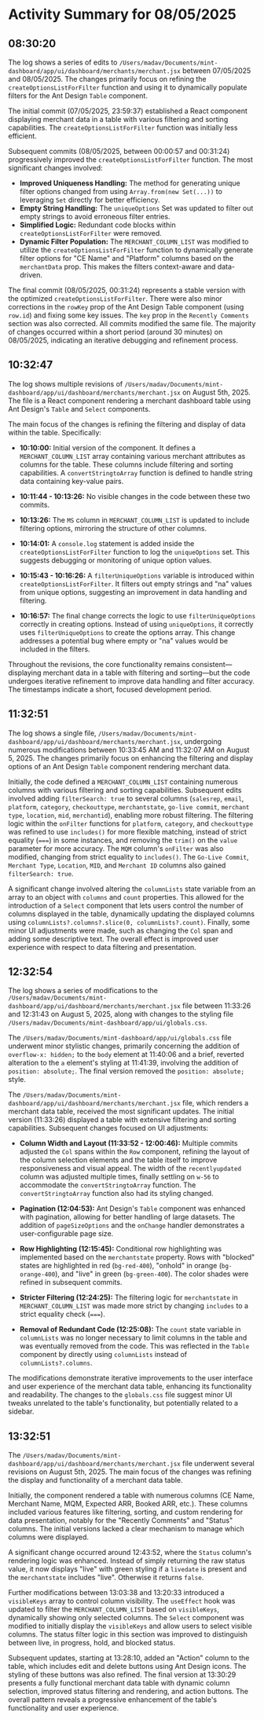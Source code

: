 # Activity Summary for 08/05/2025

## 08:30:20
The log shows a series of edits to `/Users/madav/Documents/mint-dashboard/app/ui/dashboard/merchants/merchant.jsx` between 07/05/2025 and 08/05/2025.  The changes primarily focus on refining the `createOptionsListForFilter` function and using it to dynamically populate filters for the Ant Design `Table` component.

The initial commit (07/05/2025, 23:59:37)  established a React component displaying merchant data in a table with various filtering and sorting capabilities.  The `createOptionsListForFilter` function was initially less efficient.

Subsequent commits (08/05/2025, between 00:00:57 and 00:31:24) progressively improved the `createOptionsListForFilter` function.  The most significant changes involved:

* **Improved Uniqueness Handling:** The method for generating unique filter options changed from using `Array.from(new Set(...))` to leveraging `Set` directly for better efficiency.
* **Empty String Handling:** The `uniqueOptions` Set was updated to filter out empty strings to avoid erroneous filter entries.
* **Simplified Logic:**  Redundant code blocks within `createOptionsListForFilter` were removed.
* **Dynamic Filter Population:** The `MERCHANT_COLUMN_LIST` was modified to utilize the `createOptionsListForFilter` function to dynamically generate filter options for "CE Name" and "Platform" columns based on the `merchantData` prop.  This makes the filters context-aware and data-driven.

The final commit (08/05/2025, 00:31:24) represents a stable version with the optimized `createOptionsListForFilter`.  There were also minor corrections in the `rowKey` prop of the Ant Design Table component (using `row.id`) and fixing some key issues. The `key` prop in the `Recently Comments` section was also corrected.  All commits modified the same file.  The majority of changes occurred within a short period (around 30 minutes) on 08/05/2025, indicating an iterative debugging and refinement process.


## 10:32:47
The log shows multiple revisions of `/Users/madav/Documents/mint-dashboard/app/ui/dashboard/merchants/merchant.jsx` on August 5th, 2025.  The file is a React component rendering a merchant dashboard table using Ant Design's `Table` and `Select` components.

The main focus of the changes is refining the filtering and display of data within the table.  Specifically:

* **10:10:00:** Initial version of the component.  It defines a `MERCHANT_COLUMN_LIST` array containing various merchant attributes as columns for the table.  These columns include filtering and sorting capabilities. A `convertStringtoArray` function is defined to handle string data containing key-value pairs.

* **10:11:44 - 10:13:26:**  No visible changes in the code between these two commits.

* **10:13:26:** The `MS` column in `MERCHANT_COLUMN_LIST` is updated to include filtering options, mirroring the structure of other columns.

* **10:14:01:** A `console.log` statement is added inside the `createOptionsListForFilter` function to log the `uniqueOptions` set. This suggests debugging or monitoring of unique option values.

* **10:15:43 - 10:16:26:** A `filterUniqueOptions` variable is introduced within `createOptionsListForFilter`. It filters out empty strings and "na" values from unique options, suggesting an improvement in data handling and filtering.

* **10:16:57:** The final change corrects the logic to use `filterUniqueOptions` correctly in creating options.  Instead of using `uniqueOptions`, it correctly uses `filterUniqueOptions` to create the options array. This change addresses a potential bug where empty or "na" values would be included in the filters.


Throughout the revisions, the core functionality remains consistent—displaying merchant data in a table with filtering and sorting—but the code undergoes iterative refinement to improve data handling and filter accuracy. The timestamps indicate a short, focused development period.


## 11:32:51
The log shows a single file, `/Users/madav/Documents/mint-dashboard/app/ui/dashboard/merchants/merchant.jsx`, undergoing numerous modifications between 10:33:45 AM and 11:32:07 AM on August 5, 2025.  The changes primarily focus on enhancing the filtering and display options of an Ant Design `Table` component rendering merchant data.

Initially, the code defined a `MERCHANT_COLUMN_LIST` containing numerous columns with various filtering and sorting capabilities.  Subsequent edits involved adding `filterSearch: true` to several columns (`salesrep`, `email`, `platform`, `category`, `checkouttype`, `merchantstate`, `go-live commit`, `merchant type`, `location`, `mid`, `merchantid`), enabling more robust filtering.  The filtering logic within the `onFilter` functions for `platform`, `category`, and `checkouttype` was refined to use `includes()` for more flexible matching, instead of strict equality (`===`) in some instances, and removing the `trim()` on the `value` parameter for more accuracy. The `MQM` column's `onFilter` was also modified, changing from strict equality to `includes()`. The `Go-Live Commit`, `Merchant Type`, `Location`, `MID`, and `Merchant ID` columns also gained  `filterSearch: true`.

A significant change involved altering the `columnLists` state variable from an array to an object with `columns` and `count` properties. This allowed for the introduction of a `Select` component that lets users control the number of columns displayed in the table, dynamically updating the displayed columns using `columnLists?.columns?.slice(0, columnLists?.count)`.  Finally, some minor UI adjustments were made, such as changing the `Col` span and adding some descriptive text.  The overall effect is improved user experience with respect to data filtering and presentation.


## 12:32:54
The log shows a series of modifications to the `/Users/madav/Documents/mint-dashboard/app/ui/dashboard/merchants/merchant.jsx` file between 11:33:26 and 12:31:43 on August 5, 2025, along with changes to the styling file `/Users/madav/Documents/mint-dashboard/app/ui/globals.css`.

The `/Users/madav/Documents/mint-dashboard/app/ui/globals.css` file underwent minor stylistic changes, primarily concerning the addition of `overflow-x: hidden;` to the `body` element at 11:40:06 and a brief, reverted alteration to the `a` element's styling at 11:41:39, involving the addition of `position: absolute;`.  The final version removed the `position: absolute;` style.


The `/Users/madav/Documents/mint-dashboard/app/ui/dashboard/merchants/merchant.jsx` file, which renders a merchant data table, received the most significant updates.  The initial version (11:33:26) displayed a table with extensive filtering and sorting capabilities.  Subsequent changes focused on UI adjustments:

* **Column Width and Layout (11:33:52 - 12:00:46):**  Multiple commits adjusted the `Col` spans within the `Row` component, refining the layout of the column selection elements and the table itself to improve responsiveness and visual appeal.  The width of the `recentlyupdated` column was adjusted multiple times, finally settling on `w-56` to accommodate the `convertStringtoArray` function.  The `convertStringtoArray` function also had its styling changed.


* **Pagination (12:04:53):** Ant Design's `Table` component was enhanced with pagination, allowing for better handling of large datasets. The addition of `pageSizeOptions` and the `onChange` handler demonstrates a user-configurable page size.

* **Row Highlighting (12:15:45):**  Conditional row highlighting was implemented based on the `merchantstate` property.  Rows with "blocked" states are highlighted in red (`bg-red-400`), "onhold" in orange (`bg-orange-400`), and "live" in green (`bg-green-400`). The color shades were refined in subsequent commits.

* **Stricter Filtering (12:24:25):** The filtering logic for `merchantstate` in `MERCHANT_COLUMN_LIST` was made more strict by changing `includes` to a strict equality check (`===`).

* **Removal of Redundant Code (12:25:08):** The `count` state variable in `columnLists` was no longer necessary to limit columns in the table and was eventually removed from the code. This was reflected in the `Table` component by directly using `columnLists` instead of `columnLists?.columns`.

The modifications demonstrate iterative improvements to the user interface and user experience of the merchant data table, enhancing its functionality and readability. The changes to the `globals.css` file suggest minor UI tweaks unrelated to the table's functionality, but potentially related to a sidebar.


## 13:32:51
The `/Users/madav/Documents/mint-dashboard/app/ui/dashboard/merchants/merchant.jsx` file underwent several revisions on August 5th, 2025.  The main focus of the changes was refining the display and functionality of a merchant data table.

Initially, the component rendered a table with numerous columns (CE Name, Merchant Name, MQM, Expected ARR, Booked ARR, etc.).  These columns included various features like filtering, sorting, and custom rendering for data presentation, notably for the "Recently Comments" and "Status" columns.  The initial versions lacked a clear mechanism to manage which columns were displayed.


A significant change occurred around 12:43:52, where the `Status` column's rendering logic was enhanced.  Instead of simply returning the raw status value, it now displays "live" with green styling if a `livedate` is present and the `merchantstate` includes "live". Otherwise it returns `false`.

Further modifications between 13:03:38 and 13:20:33 introduced a `visibleKeys` array to control column visibility.  The `useEffect` hook was updated to filter the `MERCHANT_COLUMN_LIST` based on `visibleKeys`, dynamically showing only selected columns.  The `Select` component was modified to initially display the `visibleKeys` and allow users to select visible columns.  The status filter logic in this section was improved to distinguish between live, in progress, hold, and blocked status.

Subsequent updates, starting at 13:28:10, added an "Action" column to the table, which includes edit and delete buttons using Ant Design icons. The styling of these buttons was also refined. The final version at 13:30:29 presents a fully functional merchant data table with dynamic column selection, improved status filtering and rendering, and action buttons.  The overall pattern reveals a progressive enhancement of the table's functionality and user experience.

